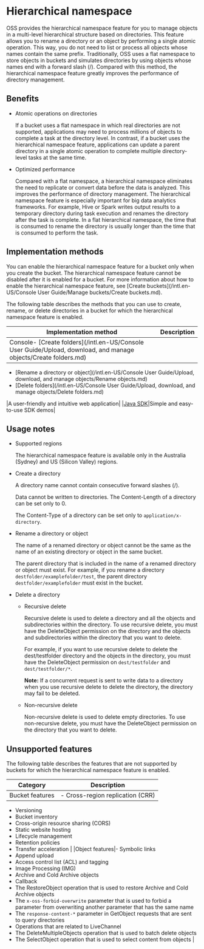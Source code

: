 # Hierarchical namespace

OSS provides the hierarchical namespace feature for you to manage objects in a multi-level hierarchical structure based on directories. This feature allows you to rename a directory or an object by performing a single atomic operation. This way, you do not need to list or process all objects whose names contain the same prefix. Traditionally, OSS uses a flat namespace to store objects in buckets and simulates directories by using objects whose names end with a forward slash \(/\). Compared with this method, the hierarchical namespace feature greatly improves the performance of directory management.

## Benefits

-   Atomic operations on directories

    If a bucket uses a flat namespace in which real directories are not supported, applications may need to process millions of objects to complete a task at the directory level. In contrast, if a bucket uses the hierarchical namespace feature, applications can update a parent directory in a single atomic operation to complete multiple directory-level tasks at the same time.

-   Optimized performance

    Compared with a flat namespace, a hierarchical namespace eliminates the need to replicate or convert data before the data is analyzed. This improves the performance of directory management. The hierarchical namespace feature is especially important for big data analytics frameworks. For example, Hive or Spark writes output results to a temporary directory during task execution and renames the directory after the task is complete. In a flat hierarchical namespace, the time that is consumed to rename the directory is usually longer than the time that is consumed to perform the task.


## Implementation methods

You can enable the hierarchical namespace feature for a bucket only when you create the bucket. The hierarchical namespace feature cannot be disabled after it is enabled for a bucket. For more information about how to enable the hierarchical namespace feature, see [Create buckets](/intl.en-US/Console User Guide/Manage buckets/Create buckets.md).

The following table describes the methods that you can use to create, rename, or delete directories in a bucket for which the hierarchical namespace feature is enabled.

|Implementation method|Description|
|---------------------|-----------|
|Console-   [Create folders](/intl.en-US/Console User Guide/Upload, download, and manage objects/Create folders.md)
-   [Rename a directory or object](/intl.en-US/Console User Guide/Upload, download, and manage objects/Rename objects.md)
-   [Delete folders](/intl.en-US/Console User Guide/Upload, download, and manage objects/Delete folders.md)

|A user-friendly and intuitive web application|
|[Java SDK]()|Simple and easy-to-use SDK demos|

## Usage notes

-   Supported regions

    The hierarchical namespace feature is available only in the Australia \(Sydney\) and US \(Silicon Valley\) regions.

-   Create a directory

    A directory name cannot contain consecutive forward slashes \(/\).

    Data cannot be written to directories. The Content-Length of a directory can be set only to 0.

    The Content-Type of a directory can be set only to `application/x-directory`.

-   Rename a directory or object

    The name of a renamed directory or object cannot be the same as the name of an existing directory or object in the same bucket.

    The parent directory that is included in the name of a renamed directory or object must exist. For example, if you rename a directory `destfolder/examplefolder/test`, the parent directory `destfolder/examplefolder` must exist in the bucket.

-   Delete a directory
    -   Recursive delete

        Recursive delete is used to delete a directory and all the objects and subdirectories within the directory. To use recursive delete, you must have the DeleteObject permission on the directory and the objects and subdirectories within the directory that you want to delete.

        For example, if you want to use recursive delete to delete the dest/testfolder directory and the objects in the directory, you must have the DeleteObject permission on `dest/testfolder` and `dest/testfolder/*`.

        **Note:** If a concurrent request is sent to write data to a directory when you use recursive delete to delete the directory, the directory may fail to be deleted.

    -   Non-recursive delete

        Non-recursive delete is used to delete empty directories. To use non-recursive delete, you must have the DeleteObject permission on the directory that you want to delete.


## Unsupported features

The following table describes the features that are not supported by buckets for which the hierarchical namespace feature is enabled.

|Category|Description|
|--------|-----------|
|Bucket features|-   Cross-region replication \(CRR\)
-   Versioning
-   Bucket inventory
-   Cross-origin resource sharing \(CORS\)
-   Static website hosting
-   Lifecycle management
-   Retention policies
-   Transfer acceleration |
|Object features|-   Symbolic links
-   Append upload
-   Access control list \(ACL\) and tagging
-   Image Processing \(IMG\)
-   Archive and Cold Archive objects
-   Callback
-   The RestoreObject operation that is used to restore Archive and Cold Archive objects
-   The `x-oss-forbid-overwrite` parameter that is used to forbid a parameter from overwriting another parameter that has the same name
-   The `response-content-*` parameter in GetObject requests that are sent to query directories
-   Operations that are related to LiveChannel
-   The DeleteMultipleObjects operation that is used to batch delete objects
-   The SelectObject operation that is used to select content from objects |


